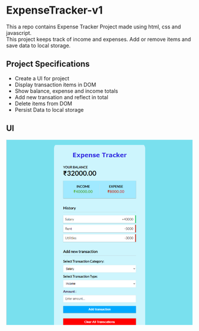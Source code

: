 # ExpenseTracker-v1

This a repo contains Expense Tracker Project made using html, css and javascript.  
This project keeps track of income and expenses. Add or remove items and save data to local storage.

## Project Specifications

-   Create a UI for project
-   Display transaction items in DOM
-   Show balance, expense and income totals
-   Add new transation and reflect in total
-   Delete items from DOM
-   Persist Data to local storage

## UI

![Expense Tracker App ](Expense-Tracker.png)

